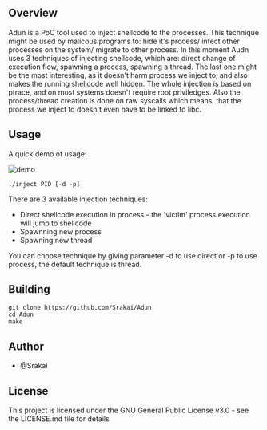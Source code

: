 
## Overview

Adun is a PoC tool used to inject shellcode to the processes. This technique might be used by malicous programs to: hide it's process/ infect other processes on the system/ migrate to other process. In this moment Audn uses 3 techniques of injecting shellcode, which are: direct change of execution flow, spawning a process, spawning a thread. The last one might be the most interesting, as it doesn't harm process we inject to, and also makes the running shellcode well hidden. The whole injection is based on ptrace, and on most systems doesn't require root priviledges.  Also the process/thread creation is done on raw syscalls which means, that the process we inject to doesn't even have to be linked to libc. 


## Usage

A quick demo of usage:

![demo](demo.gif)

```
./inject PID [-d -p]

```

There are 3 available injection techniques:
* Direct shellcode execution in process - the 'victim' process execution will jump to shellcode 
* Spawnning new process 
* Spawning new thread

You can choose technique by giving parameter -d to use direct or -p to use process, the default technique is thread.

## Building
```
git clone https://github.com/Srakai/Adun
cd Adun
make
```

## Author

* @Srakai

## License

This project is licensed under the GNU General Public License v3.0 - see the LICENSE.md file for details
